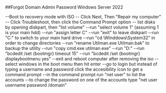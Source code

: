 ##Forgot Domain Admin Password Windows Server 2022

--Boot to recovery mode with ISO
-- Click Next, Then "Repair my computer"
-- Click Troubleshoot, then click the Command Prompt option
-- list disks by opening diskpart, then "list volume"
--run "select volume 1" (assuming 1 is your main hdd)
--run "assign letter C"
--run "exit" to leave diskpart
--run "C:" to switch to your main hard drive
--run "cd \\Winddows\\System32" in order to change directories
--run "rename Utilman.exe Utilman.bak" to backup the utility
--run "copy cmd.exe utilman.exe"
--run "D:"
--run "bcdedit /set {bootmgr} timeout 15"
--run "bcdedit /set {bootmgr} displaybootmenu yes"
--exit and reboot computer after removing the iso
--select windows in the boot menu then hit enter
--go to login but instead of typing a username and password click the accesibility icon to get a command prompt
--in the command prompt run "net user" to list the accounts
--to change the password on one of the accounts type "net user username password /domain"
